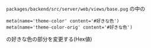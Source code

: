 `packages/backend/src/server/web/views/base.pug` の中の
```
meta(name='theme-color' content='#好きな色')
meta(name='theme-color-orig' content='#好きな色')
```
の好きな色の部分を変更する(Hex値)
